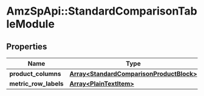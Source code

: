 # AmzSpApi::StandardComparisonTableModule

## Properties
Name | Type | Description | Notes
------------ | ------------- | ------------- | -------------
**product_columns** | [**Array&lt;StandardComparisonProductBlock&gt;**](StandardComparisonProductBlock.md) |  | [optional] 
**metric_row_labels** | [**Array&lt;PlainTextItem&gt;**](PlainTextItem.md) |  | [optional] 

